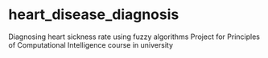 # heart_disease_diagnosis
Diagnosing heart sickness rate using fuzzy algorithms 
Project for Principles of Computational Intelligence course in university
